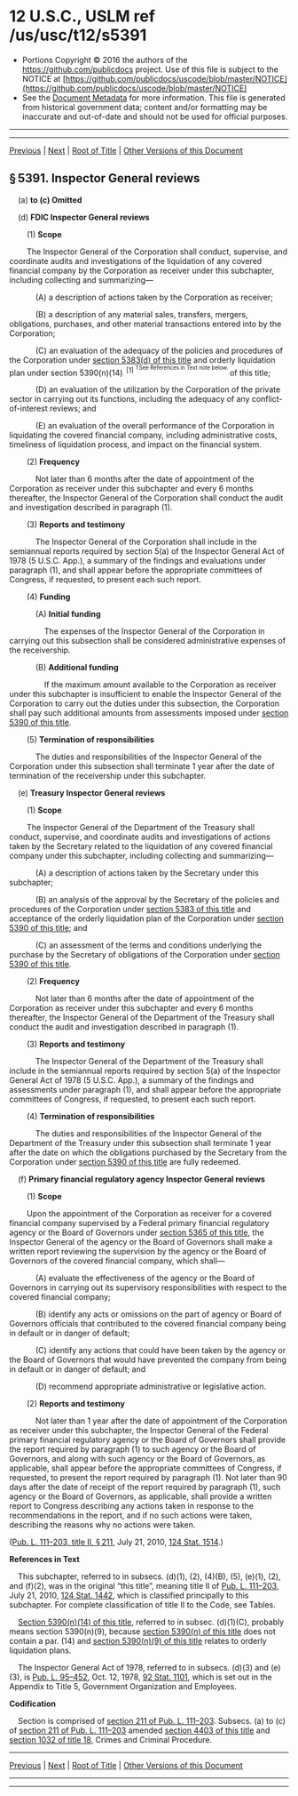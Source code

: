 ---
---

# 12 U.S.C., USLM ref /us/usc/t12/s5391

* Portions Copyright © 2016 the authors of the https://github.com/publicdocs project.
  Use of this file is subject to the NOTICE at [https://github.com/publicdocs/uscode/blob/master/NOTICE](https://github.com/publicdocs/uscode/blob/master/NOTICE)
* See the [Document Metadata](././../../../../..//README.md) for more information.
  This file is generated from historical government data; content and/or formatting may be inaccurate and out-of-date and should not be used for official purposes.

----------
----------

[Previous](./../../../../..//us/usc/t12/ch53/schII/m__us_usc_t12_s5390.md) | [Next](./../../../../..//us/usc/t12/ch53/schII/m__us_usc_t12_s5392.md) | [Root of Title](./../../../../../) | [Other Versions of this Document](https://publicdocs.github.io/go/links?ns=uslm&ref=%2Fus%2Fusc%2Ft12%2Fs5391)

## § 5391. Inspector General reviews

    (a) __to (c) Omitted__ 

    (d) __FDIC Inspector General reviews__ 

        (1) __Scope__ 

        The Inspector General of the Corporation shall conduct, supervise, and coordinate audits and investigations of the liquidation of any covered financial company by the Corporation as receiver under this subchapter, including collecting and summarizing—

            (A) a description of actions taken by the Corporation as receiver;

            (B) a description of any material sales, transfers, mergers, obligations, purchases, and other material transactions entered into by the Corporation;

            (C) an evaluation of the adequacy of the policies and procedures of the Corporation under [section 5383(d) of this title][/us/usc/t12/s5383/d] and orderly liquidation plan under section 5390(n)(14)  <sup>\[1\]</sup>  <sup><sup> 1 See References in Text note below. </sup></sup>  of this title;

            (D) an evaluation of the utilization by the Corporation of the private sector in carrying out its functions, including the adequacy of any conflict-of-interest reviews; and

            (E) an evaluation of the overall performance of the Corporation in liquidating the covered financial company, including administrative costs, timeliness of liquidation process, and impact on the financial system.

        (2) __Frequency__ 

            Not later than 6 months after the date of appointment of the Corporation as receiver under this subchapter and every 6 months thereafter, the Inspector General of the Corporation shall conduct the audit and investigation described in paragraph (1).

        (3) __Reports and testimony__ 

            The Inspector General of the Corporation shall include in the semiannual reports required by section 5(a) of the Inspector General Act of 1978 (5 U.S.C. App.), a summary of the findings and evaluations under paragraph (1), and shall appear before the appropriate committees of Congress, if requested, to present each such report.

        (4) __Funding__ 

            (A) __Initial funding__ 

                The expenses of the Inspector General of the Corporation in carrying out this subsection shall be considered administrative expenses of the receivership.

            (B) __Additional funding__ 

                If the maximum amount available to the Corporation as receiver under this subchapter is insufficient to enable the Inspector General of the Corporation to carry out the duties under this subsection, the Corporation shall pay such additional amounts from assessments imposed under [section 5390 of this title][/us/usc/t12/s5390].

        (5) __Termination of responsibilities__ 

            The duties and responsibilities of the Inspector General of the Corporation under this subsection shall terminate 1 year after the date of termination of the receivership under this subchapter.

    (e) __Treasury Inspector General reviews__ 

        (1) __Scope__ 

        The Inspector General of the Department of the Treasury shall conduct, supervise, and coordinate audits and investigations of actions taken by the Secretary related to the liquidation of any covered financial company under this subchapter, including collecting and summarizing—

            (A) a description of actions taken by the Secretary under this subchapter;

            (B) an analysis of the approval by the Secretary of the policies and procedures of the Corporation under [section 5383 of this title][/us/usc/t12/s5383] and acceptance of the orderly liquidation plan of the Corporation under [section 5390 of this title][/us/usc/t12/s5390]; and

            (C) an assessment of the terms and conditions underlying the purchase by the Secretary of obligations of the Corporation under [section 5390 of this title][/us/usc/t12/s5390].

        (2) __Frequency__ 

            Not later than 6 months after the date of appointment of the Corporation as receiver under this subchapter and every 6 months thereafter, the Inspector General of the Department of the Treasury shall conduct the audit and investigation described in paragraph (1).

        (3) __Reports and testimony__ 

            The Inspector General of the Department of the Treasury shall include in the semiannual reports required by section 5(a) of the Inspector General Act of 1978 (5 U.S.C. App.), a summary of the findings and assessments under paragraph (1), and shall appear before the appropriate committees of Congress, if requested, to present each such report.

        (4) __Termination of responsibilities__ 

            The duties and responsibilities of the Inspector General of the Department of the Treasury under this subsection shall terminate 1 year after the date on which the obligations purchased by the Secretary from the Corporation under [section 5390 of this title][/us/usc/t12/s5390] are fully redeemed.

    (f) __Primary financial regulatory agency Inspector General reviews__ 

        (1) __Scope__ 

        Upon the appointment of the Corporation as receiver for a covered financial company supervised by a Federal primary financial regulatory agency or the Board of Governors under [section 5365 of this title][/us/usc/t12/s5365], the Inspector General of the agency or the Board of Governors shall make a written report reviewing the supervision by the agency or the Board of Governors of the covered financial company, which shall—

            (A) evaluate the effectiveness of the agency or the Board of Governors in carrying out its supervisory responsibilities with respect to the covered financial company;

            (B) identify any acts or omissions on the part of agency or Board of Governors officials that contributed to the covered financial company being in default or in danger of default;

            (C) identify any actions that could have been taken by the agency or the Board of Governors that would have prevented the company from being in default or in danger of default; and

            (D) recommend appropriate administrative or legislative action.

        (2) __Reports and testimony__ 

            Not later than 1 year after the date of appointment of the Corporation as receiver under this subchapter, the Inspector General of the Federal primary financial regulatory agency or the Board of Governors shall provide the report required by paragraph (1) to such agency or the Board of Governors, and along with such agency or the Board of Governors, as applicable, shall appear before the appropriate committees of Congress, if requested, to present the report required by paragraph (1). Not later than 90 days after the date of receipt of the report required by paragraph (1), such agency or the Board of Governors, as applicable, shall provide a written report to Congress describing any actions taken in response to the recommendations in the report, and if no such actions were taken, describing the reasons why no actions were taken.

([Pub. L. 111–203, title II, § 211][/us/pl/111/203/s211], July 21, 2010, [124 Stat. 1514][/us/stat/124/1514].)

 __References in Text__ 

    This subchapter, referred to in subsecs. (d)(1), (2), (4)(B), (5), (e)(1), (2), and (f)(2), was in the original “this title”, meaning title II of [Pub. L. 111–203][/us/pl/111/203], July 21, 2010, [124 Stat. 1442][/us/stat/124/1442], which is classified principally to this subchapter. For complete classification of title II to the Code, see Tables.

    [Section 5390(n)(14) of this title][/us/usc/t12/s5390/n/14], referred to in subsec. (d)(1)(C), probably means section 5390(n)(9), because [section 5390(n) of this title][/us/usc/t12/s5390/n] does not contain a par. (14) and [section 5390(n)(9) of this title][/us/usc/t12/s5390/n/9] relates to orderly liquidation plans.

    The Inspector General Act of 1978, referred to in subsecs. (d)(3) and (e)(3), is [Pub. L. 95–452][/us/pl/95/452], Oct. 12, 1978, [92 Stat. 1101][/us/stat/92/1101], which is set out in the Appendix to Title 5, Government Organization and Employees.

 __Codification__ 

    Section is comprised of [section 211 of Pub. L. 111–203][/us/pl/111/203/s211]. Subsecs. (a) to (c) of [section 211 of Pub. L. 111–203][/us/pl/111/203/s211] amended [section 4403 of this title][/us/usc/t12/s4403] and [section 1032 of title 18][/us/usc/t18/s1032], Crimes and Criminal Procedure.

----------

[Previous](./../../../../..//us/usc/t12/ch53/schII/m__us_usc_t12_s5390.md) | [Next](./../../../../..//us/usc/t12/ch53/schII/m__us_usc_t12_s5392.md) | [Root of Title](./../../../../../) | [Other Versions of this Document](https://publicdocs.github.io/go/links?ns=uslm&ref=%2Fus%2Fusc%2Ft12%2Fs5391)

----------
----------

[/us/usc/t12/s5383/d]: https://publicdocs.github.io/go/links?ns=uslm&ref=%2Fus%2Fusc%2Ft12%2Fs5383%2Fd
[/us/usc/t12/s5390]: https://publicdocs.github.io/go/links?ns=uslm&ref=%2Fus%2Fusc%2Ft12%2Fs5390
[/us/usc/t12/s5383]: https://publicdocs.github.io/go/links?ns=uslm&ref=%2Fus%2Fusc%2Ft12%2Fs5383
[/us/usc/t12/s5390]: https://publicdocs.github.io/go/links?ns=uslm&ref=%2Fus%2Fusc%2Ft12%2Fs5390
[/us/usc/t12/s5390]: https://publicdocs.github.io/go/links?ns=uslm&ref=%2Fus%2Fusc%2Ft12%2Fs5390
[/us/usc/t12/s5390]: https://publicdocs.github.io/go/links?ns=uslm&ref=%2Fus%2Fusc%2Ft12%2Fs5390
[/us/usc/t12/s5365]: https://publicdocs.github.io/go/links?ns=uslm&ref=%2Fus%2Fusc%2Ft12%2Fs5365
[/us/pl/111/203/s211]: https://publicdocs.github.io/go/links?ns=uslm&ref=%2Fus%2Fpl%2F111%2F203%2Fs211
[/us/stat/124/1514]: https://publicdocs.github.io/go/links?ns=uslm&ref=%2Fus%2Fstat%2F124%2F1514
[/us/pl/111/203]: https://publicdocs.github.io/go/links?ns=uslm&ref=%2Fus%2Fpl%2F111%2F203
[/us/stat/124/1442]: https://publicdocs.github.io/go/links?ns=uslm&ref=%2Fus%2Fstat%2F124%2F1442
[/us/usc/t12/s5390/n/14]: https://publicdocs.github.io/go/links?ns=uslm&ref=%2Fus%2Fusc%2Ft12%2Fs5390%2Fn%2F14
[/us/usc/t12/s5390/n]: https://publicdocs.github.io/go/links?ns=uslm&ref=%2Fus%2Fusc%2Ft12%2Fs5390%2Fn
[/us/usc/t12/s5390/n/9]: https://publicdocs.github.io/go/links?ns=uslm&ref=%2Fus%2Fusc%2Ft12%2Fs5390%2Fn%2F9
[/us/pl/95/452]: https://publicdocs.github.io/go/links?ns=uslm&ref=%2Fus%2Fpl%2F95%2F452
[/us/stat/92/1101]: https://publicdocs.github.io/go/links?ns=uslm&ref=%2Fus%2Fstat%2F92%2F1101
[/us/pl/111/203/s211]: https://publicdocs.github.io/go/links?ns=uslm&ref=%2Fus%2Fpl%2F111%2F203%2Fs211
[/us/pl/111/203/s211]: https://publicdocs.github.io/go/links?ns=uslm&ref=%2Fus%2Fpl%2F111%2F203%2Fs211
[/us/usc/t12/s4403]: https://publicdocs.github.io/go/links?ns=uslm&ref=%2Fus%2Fusc%2Ft12%2Fs4403
[/us/usc/t18/s1032]: https://publicdocs.github.io/go/links?ns=uslm&ref=%2Fus%2Fusc%2Ft18%2Fs1032


